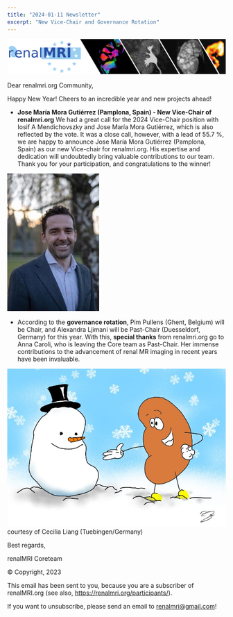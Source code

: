```yaml
---
title: "2024-01-11 Newsletter"
excerpt: "New Vice-Chair and Governance Rotation"
---
```


![image-center](/assets/images/newsletter_renalMRI.png)

Dear renalmri.org Community,

Happy New Year! Cheers to an incredible year and new projects ahead!

- **Jose María Mora Gutiérrez (Pamplona, Spain) - New Vice-Chair of renalmri.org**
We had a great call for the 2024 Vice-Chair position with Iosif A Mendichovszky and Jose María Mora Gutiérrez, which is also reflected by the vote. It was a close call, however, with a lead of 55.7 %, we are happy to announce Jose María Mora Gutiérrez (Pamplona, Spain) as our new Vice-chair for renalmri.org. His expertise and dedication will undoubtedly bring valuable contributions to our team. 
Thank you for your participation, and congratulations to the winner! 

![image-center](/assets/images/Jose_Maria_Mora_Gutierrez.png)

- According to the **governance rotation**, Pim Pullens (Ghent, Belgium) will be Chair, and Alexandra Ljimani will be Past-Chair (Duesseldorf, Germany) for this year. With this, **special thanks** from renalmri.org go to Anna Caroli, who is leaving the Core team as Past-Chair. Her immense contributions to the advancement of renal MR imaging in recent years have been invaluable.

![image-center](/assets/images/courtesy_of_Cecilia_Liang.jpg)
courtesy of Cecilia Liang (Tuebingen/Germany)

Best regards,

renalMRI Coreteam


© Copyright, 2023

This email has been sent to you, because you are a subscriber of renalMRI.org (see also, https://renalmri.org/participants/).

If you want to unsubscribe, please send an email to renalmri@gmail.com!
